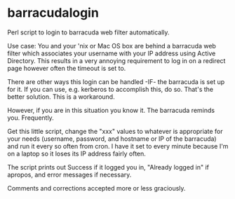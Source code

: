 barracudalogin
==============

Perl script to login to barracuda web filter automatically.  

Use case:  You and your 'nix or Mac OS box are behind a barracuda web filter which associates your username with your IP address using Active Directory. This results in a very annoying requirement to log in on a redirect page however often the timeout is set to. 

There are other ways this login can be handled -IF- the barracuda is set up for it.  If you can use, e.g. kerberos to accomplish this, do so.  That's the better solution.  This is a workaround.

However, if you are in this situation you know it.  The barracuda reminds you.  Frequently.  

Get this little script, change the  "xxx" values to whatever is appropriate for your needs (username, password, and hostname or IP of the barracuda) and run it every so often from cron.  I have it set to every minute because I'm on a laptop so it loses its IP address fairly often.  

The script prints out Success if it logged you in, "Already logged in" if apropos, and error messages if necessary.

Comments and corrections accepted more or less graciously.
